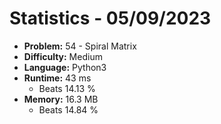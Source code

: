 # Statistics - 05/09/2023 

- **Problem:** 54 - Spiral Matrix 
- **Difficulty:** Medium 
- **Language:** Python3 
- **Runtime:** 43 ms 
    - Beats 14.13 % 
- **Memory:** 16.3 MB 
    - Beats 14.84 % 